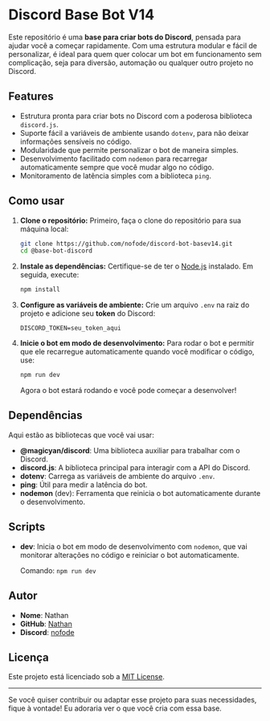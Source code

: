 # Discord Base Bot V14

Este repositório é uma **base para criar bots do Discord**, pensada para ajudar você a começar rapidamente. Com uma estrutura modular e fácil de personalizar, é ideal para quem quer colocar um bot em funcionamento sem complicação, seja para diversão, automação ou qualquer outro projeto no Discord.

## Features

- Estrutura pronta para criar bots no Discord com a poderosa biblioteca `discord.js`.
- Suporte fácil a variáveis de ambiente usando `dotenv`, para não deixar informações sensíveis no código.
- Modularidade que permite personalizar o bot de maneira simples.
- Desenvolvimento facilitado com `nodemon` para recarregar automaticamente sempre que você mudar algo no código.
- Monitoramento de latência simples com a biblioteca `ping`.

## Como usar

1. **Clone o repositório:**
   Primeiro, faça o clone do repositório para sua máquina local:
   ```bash
   git clone https://github.com/nofode/discord-bot-basev14.git
   cd @base-bot-discord
   ```

2. **Instale as dependências:**
   Certifique-se de ter o [Node.js](https://nodejs.org/) instalado. Em seguida, execute:
   ```bash
   npm install
   ```

3. **Configure as variáveis de ambiente:**
   Crie um arquivo `.env` na raiz do projeto e adicione seu **token** do Discord:
   ```
   DISCORD_TOKEN=seu_token_aqui
   ```

4. **Inicie o bot em modo de desenvolvimento:**
   Para rodar o bot e permitir que ele recarregue automaticamente quando você modificar o código, use:
   ```bash
   npm run dev
   ```

   Agora o bot estará rodando e você pode começar a desenvolver!

## Dependências

Aqui estão as bibliotecas que você vai usar:

- **@magicyan/discord**: Uma biblioteca auxiliar para trabalhar com o Discord.
- **discord.js**: A biblioteca principal para interagir com a API do Discord.
- **dotenv**: Carrega as variáveis de ambiente do arquivo `.env`.
- **ping**: Útil para medir a latência do bot.
- **nodemon** (dev): Ferramenta que reinicia o bot automaticamente durante o desenvolvimento.

## Scripts

- **dev**: Inicia o bot em modo de desenvolvimento com `nodemon`, que vai monitorar alterações no código e reiniciar o bot automaticamente.

  Comando: `npm run dev`

## Autor

- **Nome**: Nathan
- **GitHub**: [Nathan](https://github.com/nofode/)
- **Discord**: [nofode](https://discord.gg/login)

## Licença

Este projeto está licenciado sob a [MIT License](LICENSE).

---

Se você quiser contribuir ou adaptar esse projeto para suas necessidades, fique à vontade! Eu adoraria ver o que você cria com essa base.
